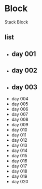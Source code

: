 # Block
Stack Block

## list
- day 001
  - 
- day 002
  - 
- day 003
  - 
- day 004
- day 005
- day 006
- day 007
- day 008
- day 009
- day 010
- day 011
- day 012
- day 013
- day 014
- day 015
- day 016
- day 017
- day 018
- day 019
- day 020
